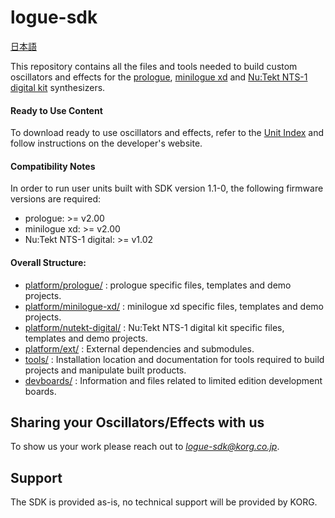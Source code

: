 # logue-sdk 

[日本語](./README_ja.md)

This repository contains all the files and tools needed to build custom oscillators and effects for the [prologue](https://www.korg.com/products/synthesizers/prologue), [minilogue xd](https://www.korg.com/products/synthesizers/minilogue_xd) and [Nu:Tekt NTS-1 digital kit](https://www.korg.com/products/dj/nts_1) synthesizers.

#### Ready to Use Content

To download ready to use oscillators and effects, refer to the [Unit Index](https://korginc.github.io/logue-sdk/unit-index/) and follow instructions on the developer's website.

#### Compatibility Notes

In order to run user units built with SDK version 1.1-0, the following firmware versions are required:
* prologue: >= v2.00
* minilogue xd: >= v2.00
* Nu:Tekt NTS-1 digital: >= v1.02

#### Overall Structure:
* [platform/prologue/](platform/prologue/) : prologue specific files, templates and demo projects.
* [platform/minilogue-xd/](platform/minilogue-xd/) : minilogue xd specific files, templates and demo projects.
* [platform/nutekt-digital/](platform/nutekt-digital/) : Nu:Tekt NTS-1 digital kit specific files, templates and demo projects.
* [platform/ext/](platform/ext/) : External dependencies and submodules.
* [tools/](tools/) : Installation location and documentation for tools required to build projects and manipulate built products.
* [devboards/](devboards/) : Information and files related to limited edition development boards.

## Sharing your Oscillators/Effects with us

To show us your work please reach out to *logue-sdk@korg.co.jp*.

## Support

The SDK is provided as-is, no technical support will be provided by KORG.

<!-- ## Troubleshooting -->





